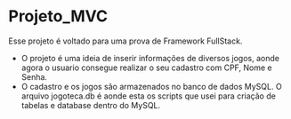 # Projeto_MVC

Esse projeto é voltado para uma prova de Framework FullStack. 
- O projeto é uma ideia de inserir informações de diversos jogos, aonde agora o usuario consegue realizar o seu cadastro com CPF, Nome e Senha.
- O cadastro e os jogos são armazenados no banco de dados MySQL. O arquivo jogoteca.db é aonde esta os scripts que usei para criação de tabelas e database dentro do MySQL.
